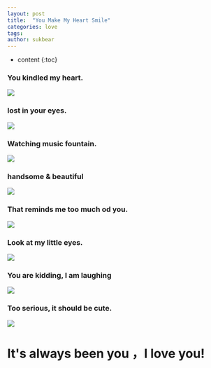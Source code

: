 ```yaml
---
layout: post
title:  "You Make My Heart Smile"
categories: love
tags:   
author: sukbear
---
```

* content
{:toc}

### You kindled my heart.

![](https://raw.githubusercontent.com/sukbear/sukbear.github.io/master/images/a9.jpg)

### lost in your eyes.

![](https://raw.githubusercontent.com/sukbear/sukbear.github.io/master/images/a2.jpg)

### Watching music fountain.

![](https://raw.githubusercontent.com/sukbear/sukbear.github.io/master/images/a1.jpg)


### handsome & beautiful

![](https://raw.githubusercontent.com/sukbear/sukbear.github.io/master/images/a4.jpg)

### That reminds me too much od you.

![](https://raw.githubusercontent.com/sukbear/sukbear.github.io/master/images/a5.jpg)

### Look at my little eyes.

![](https://raw.githubusercontent.com/sukbear/sukbear.github.io/master/images/a6.jpg)

### You are kidding, I am laughing

![](https://raw.githubusercontent.com/sukbear/sukbear.github.io/master/images/a7.jpg)

### Too serious, it should be cute.

![](https://raw.githubusercontent.com/sukbear/sukbear.github.io/master/images/a8.jpg)

# It's always been you ，I love you!